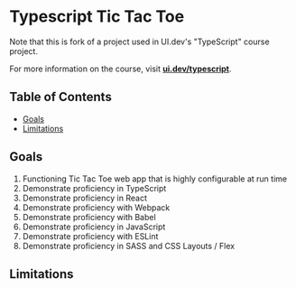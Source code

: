 # Typescript Tic Tac Toe <!-- omit in toc -->

Note that this is fork of a project used in UI.dev's "TypeScript" course project.

For more information on the course, visit **[ui.dev/typescript](https://ui.dev/typescript/)**.


## Table of Contents <!-- omit in toc -->

- [Goals](#goals)
- [Limitations](#limitations)


## Goals

1. Functioning Tic Tac Toe web app that is highly configurable at run time
1. Demonstrate proficiency in TypeScript
1. Demonstrate proficiency in React
1. Demonstrate proficiency with Webpack
1. Demonstrate proficiency with Babel
1. Demonstrate proficiency in JavaScript
1. Demonstrate proficiency with ESLint
1. Demonstrate proficiency in SASS and CSS Layouts / Flex


## Limitations
